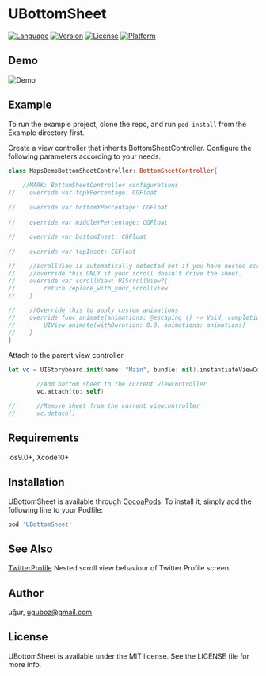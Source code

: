 # UBottomSheet

[![Language](https://img.shields.io/badge/language-swift%205-brightgreen)](https://cocoapods.org/pods/UBottomSheet)
[![Version](https://img.shields.io/cocoapods/v/UBottomSheet.svg?style=flat)](https://cocoapods.org/pods/UBottomSheet)
[![License](https://img.shields.io/cocoapods/l/UBottomSheet.svg?style=flat)](https://cocoapods.org/pods/UBottomSheet)
[![Platform](https://img.shields.io/cocoapods/p/UBottomSheet.svg?style=flat)](https://cocoapods.org/pods/UBottomSheet)

## Demo

![Demo](https://github.com/OfTheWolf/UBottomSheet/blob/master/anim.gif)


## Example

To run the example project, clone the repo, and run `pod install` from the Example directory first.

Create a view controller that inherits BottomSheetController. Configure the following parameters according to your needs.

```swift
class MapsDemoBottomSheetController: BottomSheetController{
    
    //MARK: BottomSheetController configurations
//    override var topYPercentage: CGFloat
    
//    override var bottomYPercentage: CGFloat
    
//    override var middleYPercentage: CGFloat
    
//    override var bottomInset: CGFloat
    
//    override var topInset: CGFloat

//    //scrollView is automatically detected but if you have nested scrolls it may be detected wrong. 
//    //override this ONLY if your scroll doesn't drive the sheet.
//    override var scrollView: UIScrollView?{
//        return replace_with_your_scrollview
//    }
    
//    //Override this to apply custom animations
//    override func animate(animations: @escaping () -> Void, completion: ((Bool) -> Void)? = nil) {
//        UIView.animate(withDuration: 0.3, animations: animations)
//    }
}
```

Attach to the parent view controller

```swift
let vc = UIStoryboard.init(name: "Main", bundle: nil).instantiateViewController(withIdentifier: "MapsDemoBottomSheetController") as! MapsDemoBottomSheetController
      
        //Add bottom sheet to the current viewcontroller
        vc.attach(to: self)

//      //Remove sheet from the current viewcontroller
//      vc.detach()

```


## Requirements
ios9.0+, Xcode10+

## Installation

UBottomSheet is available through [CocoaPods](https://cocoapods.org). To install
it, simply add the following line to your Podfile:

```ruby
pod 'UBottomSheet'
```

## See Also

[TwitterProfile](https://github.com/OfTheWolf/TwitterProfile) Nested scroll view behaviour of Twitter Profile screen.

## Author

uğur, uguboz@gmail.com

## License

UBottomSheet is available under the MIT license. See the LICENSE file for more info.
